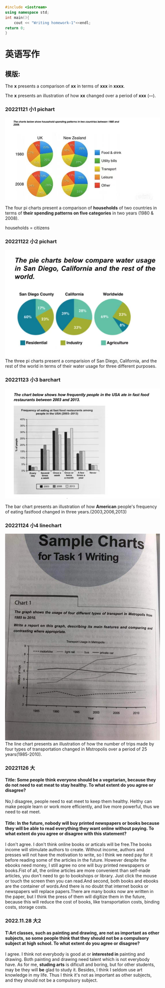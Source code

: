 
```Cpp
#include <iostream>
using namespace std;
int main(){
	cout << "Writing homework-1"<<endl;
return 0;
}
```


# 英语写作
## 模版:
The **x** presents a comparison of **xx** in terms of **xxx** in **xxxx**.

The **x** presents an illustration of how **xx** changed over a period of **xxx** (**--**).
### 20221121 小1 pichart 
![71668940033_.pic](assets/71668940033_.pic.jpg)

 The four pi charts present a comparison of **households** of two countries in terms of **their spending patterns on five categories** in two years (1980 & 2008).

 households = citizens
 ### 20221122 小2 pichart

 ![81668940035_.pic](assets/81668940035_.pic.jpg)
The three pi charts present a comparision of San Diego, California, and the rest of the world in terms of their water usage for three different purposes.

### 20221123 小3 barchart
![91668940036_.pic](assets/91668940036_.pic.jpg)

The bar chart presents an illustration of how **American** people's frequency of eating fastfood changed in three years.(2003,2006,2013)

### 20221124 小4 linechart
![101668940036_.pic](assets/101668940036_.pic.jpg)
The line chart presents an illustration of how the number of trips made by four types of transportation changed in Mstropolis over a period of 25 years(1985-2010).

### 20221126 大

#### Title: Some people think everyone should be a vegetarian, because they do not need to eat meat to stay healthy. To what extent do you agree or disagree?

No,I disagree, people need to eat meet to keep them healthy. Helthy can make people learn or work more efficiently, and live more powerful, thus we need to eat meet.

#### Title: In the future, nobody will buy printed newspapers or books because they will be able to read everything they want online without paying. To what extent do you agree or disagree with this statement?

I don't agree. I don't think online books or articals will be free.The books income will stimulate authors to create. Without income, authors and presses will not have the motivation to write, so I think we need pay for it before reading some of the articles in the future.
However despite the ebooks need money, I still agree no one will buy printed newspapers or books.Fist of all, the online articles are more convenient than self-made articles, you don't need to go to bookshops or library. Just click the mouse or touch the screen then you can read.And second, both books and ebooks are the container of words.And there is no doubt that internet books or newspapers will replace papers.There are many books now are written in the paper, but I think   the press of them will digitize them in the future, because this will reduce the cost of books, like transportation costs, binding costs, storage costs.

### 2022.11.28 大2

#### T:Art classes, such as painting and drawing, are not as important as other subjects, so some people think that they should not be a compulsory subject at high school. To what extent do you agree or disagree?

I agree. I think not everybody is good at or **interested in** painting and drawing. Both painting and drawing need talent which is not everybody have. As for me, **studing arts** is dificult and boring, but for other students, may be they will **be** glad to study it. Besides, I think I seldom use art knowledge in my life. Thus I think it's not as important as other subjects, and they should not be a compulsory subject.

